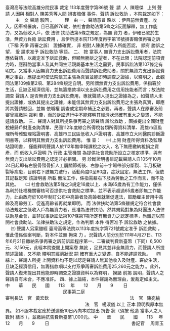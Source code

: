 臺灣高等法院高雄分院民事
裁定
113年度聲字第86號
聲  請  人  陳聰傑  
上列
聲請
人因與
相對人
陳美秀等人間
損害賠償
事件，聲請
訴訟救助
，本院裁定如下：
　　
主　文
聲請
駁回
。
　　理　由
一、聲請意旨
略以
：伊目前無資產、收入，因車禍罹病，且已高齡76歲，依社會救助法第5條之3反面解釋，無工作能力，又為低收入戶，依
法律
扶助法第5條之規定，為無
資力
者，伊確已窘於生活，無資力負擔
訴訟費用
，且伊所提本院113年度再字第16號損害賠償再審之訴（下稱
系爭
再審之訴）
證據確實，
非
相對人陳美秀等人所能否認，
顯有
勝訴之望，
爰
請求准予
訴訟救助
等語。
二、
按
當事人
無資力支出訴訟費用者，法院應依聲請，以裁定准予訴訟救助，但顯無勝訴之望者，不在此限；法院認定前項資力時，應斟酌當事人及其共同生活親屬基本生活之需要，民事訴訟法第107條定有明文。又當事人因無資力支出訴訟費用而聲請訴訟救助者，關於無資力支出訴訟費用之事由，應提出可使法院信其主張為真實並能即時調查之證據，以釋明之，此觀同法第109條第2項、第284條規定自明。另所謂無資力支出訴訟費用，係指窘於生活，且缺乏經濟信用，並無籌措款項以支出訴訟費用之信用技能者而言；故法院調查
聲請人
是否無資力支出訴訟費用，專就聲請人提出之證據為之，如聲請人未提出證據，或依其提出之證據，未能信其無資力支出訴訟費用之主張為真實，即應將其聲請駁回，並無
依職權
調查或定期命補正之必要。再者，聲請人在原審及前審曾經繳納
裁判
費，而於訴訟進行中不能釋明其經濟狀況確有重大之變遷，不能遽請救助。
三、聲請人對其所提系爭再審之訴聲請
訴訟救助
，固據提出全國財產稅總歸戶財產查詢清單、民國112年度綜合所得稅各類所得資料清單、高雄市區監理所苓雅監理站證明書、高雄市三民區低收入戶證明書、高雄市立大同醫院診斷證明書等，以釋明其無資力支出訴訟費用。
惟
查：
　㈠
上開
財產所得資料及監理站證明書，
僅能釋明聲請人於112年無申報課稅之收入，名下無應繳納稅捐之資產，而
低收入戶證明
乃
行政
主管機關
為提供社會救助所設立之核定標準，與有無資力支出訴訟費用之認定非必相關。
另
診斷證明書雖記載聲請人自105年10月24日起即有右股骨頸骨折人工髖關節術後、右膝前十字韌帶部分斷裂、半月板破裂等疾患，目前右下肢無力跛行，活動角度0至80度，症狀固定，無法工作，但依其記載足知
該證明書
所載
無法工作，係指需藉右下肢為勞動之工作而言，而不及其他。
　
㈡
社會救助法第5條之3規定16歲以上、未滿65歲為有工作能力，僅係為利於社福機關審核可否提供社會救助之標準，並不表示超過65歲者即無工作能力，此由政府於108年制訂公布中高齡者及高齡者就業促進法，鼓勵雇主晉用中高齡及高齡勞工、促進高齡者再就業即明。
而
法律扶助法第5條雖規定符合社會救助法規定之低收入戶為無資力者，應准為法律扶助，然其規範對象為財團法人法律扶助基金會，並非民事訴訟法第107條第1項所定有無資力之認定標準，尚難逕以前開社會救助法、法律扶助法之規定，作為判斷
本件
得否准予
訴訟救助
之依據。
　
㈢
聲請人另案雖經
臺灣高等法院以113年度抗字第721號裁定准予
訴訟救助
，惟此僅係個案判斷，對本件並無
拘束
力
。況聲請人前分別於111年4月27日、113年6月21日繳納系爭再審之訴前訴訟程序第一、二審裁判費新臺幣（下同）6,500元、3,150元，此經本院查閱上開案卷
無訛
，足見其並非全無資力，而聲請人所提前述證據，又不能
釋明其經濟狀況
嗣
確有重大之變遷，自不能遽請救助。
　㈣
綜上，聲請人所提
上開資料均不足以認定聲請人無其他收入及財產、窘於生活，且缺乏經濟信用，無籌措款項以支付系爭再審訴訟費用25,260元之能力
。此外，聲請人復未提出其他能即時調查之證據資料以為釋明，
揆諸
前揭
說明，聲請人之聲請自有未合，不應准許。
四、據上論結，本件聲請為無理由，爰裁定如主文。
中　　華　　民　　國　　113 　年　　12　　月　　9 　　日
　　　　　　　　　　　　　民事第二庭　　
　　　　　　　　　　　　　　　審判長法　官  
黃宏欽
　　　　　　　　　　　　　　　　　　法　官  
陳宛榆
　　　　　　　　　　　　　　　　　　法　官  
楊淑儀
以上
正本
證明與原本無異。
如不服本裁定應於送達後10日內向本院提出
抗告
狀（須按
他造
當事人之人數附
繕本
），並繳納抗告費新臺幣1,000元。
中　　華　　民　　國　　113 　年　　12　　月　　9 　　日
　　　　　　　　　　　　　　　　　　
書記官
　周青玉